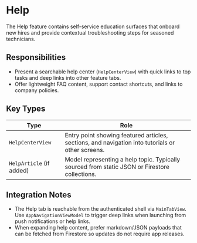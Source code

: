 # Help

The Help feature contains self-service education surfaces that onboard new hires and provide contextual troubleshooting steps for seasoned technicians.

## Responsibilities

- Present a searchable help center (`HelpCenterView`) with quick links to top tasks and deep links into other feature tabs.
- Offer lightweight FAQ content, support contact shortcuts, and links to company policies.

## Key Types

| Type | Role |
| --- | --- |
| `HelpCenterView` | Entry point showing featured articles, sections, and navigation into tutorials or other screens. |
| `HelpArticle` (if added) | Model representing a help topic. Typically sourced from static JSON or Firestore collections. |

## Integration Notes

- The Help tab is reachable from the authenticated shell via `MainTabView`. Use `AppNavigationViewModel` to trigger deep links when launching from push notifications or help links.
- When expanding help content, prefer markdown/JSON payloads that can be fetched from Firestore so updates do not require app releases.
